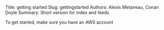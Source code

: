 Title: getting started
Slug: gettingstarted
Authors: Alexis Metaireau, Conan Doyle
Summary: Short version for index and feeds

To get started, make sure you have an AWS account


